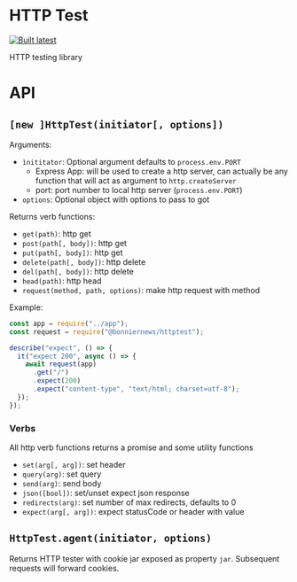 HTTP Test
=========

[![Built latest](https://github.com/BonnierNews/httptest/actions/workflows/build-latest.yaml/badge.svg)](https://github.com/BonnierNews/httptest/actions/workflows/build-latest.yaml)

HTTP testing library

# API

## `[new ]HttpTest(initiator[, options])`

Arguments:
- `ìnititator`: Optional argument defaults to `process.env.PORT`
    - Express App: will be used to create a http server, can actually be any function that will act as argument to `http.createServer`
    - port: port number to local http server (`process.env.PORT`)
- `options`: Optional object with options to pass to got

Returns verb functions:
- `get(path)`: http get
- `post(path[, body])`: http get
- `put(path[, body])`: http get
- `delete(path[, body])`: http delete
- `del(path[, body])`: http delete
- `head(path)`: http head
- `request(method, path, options)`: make http request with method

Example:
```js
const app = require("../app");
const request = require("@bonniernews/httptest");

describe("expect", () => {
  it("expect 200", async () => {
    await request(app)
      .get("/")
      .expect(200)
      .expect("content-type", "text/html; charset=utf-8");
  });
});
```

### Verbs

All http verb functions returns a promise and some utility functions

- `set(arg[, arg])`: set header
- `query(arg)`: set query
- `send(arg)`: send body
- `json([bool])`: set/unset expect json response
- `redirects(arg)`: set number of max redirects, defaults to 0
- `expect(arg[, arg])`: expect statusCode or header with value

## `HttpTest.agent(initiator, options)`

Returns HTTP tester with cookie jar exposed as property `jar`. Subsequent requests will forward cookies.
